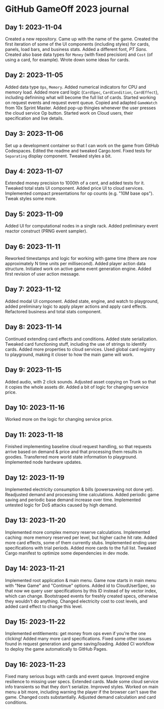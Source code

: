 # GitHub GameOff 2023 journal

## Day 1: 2023-11-04

Created a new repository.
Came up with the name of the game.
Created the first iteration of some of the UI components (including styles)
for cards, panels, load bars, and business stats.
Added a different font, _PT Sans_.
Created also base data types for `Money` (with fixed precision)
and `Cost` (of using a card, for example).
Wrote down some ideas for cards.

## Day 2: 2023-11-05

Added data type `Ops`, `Memory`.
Added numerical indicators for CPU and memory load.
Added more card logic (`CardSpec`, `CardCondition`, `CardEffect`),
including definining what will become the full list of cards.
Started working on request events and request event queue.
Copied and adapted `GameWatch` from 10x Sprint Master.
Added pop-up thingies whenever the user presses the cloud service Op button.
Started work on Cloud users, their specification and live details.

## Day 3: 2023-11-06

Set up a development container so that I can work on the game from GitHub Codespaces.
Edited the readme and tweaked Cargo.toml.
Fixed tests for `Separating` display component.
Tweaked styles a bit.

## Day 4: 2023-11-07

Extended money precision to 1000th of a cent, and added tests for it.
Tweaked total stats UI component.
Added price UI to cloud services.
Implemented compact presentations for op counts (e.g. "10M base ops").
Tweak styles some more.

## Day 5: 2023-11-09

Added UI for computational nodes in a single rack.
Added preliminary event reactor construct
(PRNG event sampler).

## Day 6: 2023-11-11

Reworked timestamps and logic for working with game time
(there are now approximately N time units per millisecond).
Added player action data structure.
Initiated work on active game event generation engine.
Added first revision of user action message.

## Day 7: 2023-11-12

Added modal UI component.
Added state, engine, and watch to playground,
added preliminary logic to apply player actions
and apply card effects.
Refactored business and total stats component.

## Day 8: 2023-11-14

Continued extending card effects and conditions.
Added state serialization.
Tweaked card functioning stuff, including the use of strings to identify cards.
Added more properties to cloud services.
Used global card registry to playground,
making it closer to how the main game will work.

## Day 9: 2023-11-15

Added audio, with 2 click sounds.
Adjusted asset copying on Trunk so that it copies the whole assets dir.
Added a bit of logic for changing service price.

## Day 10: 2023-11-16

Worked more on the logic for changing service price.

## Day 11: 2023-11-18

Finished implementing baseline cloud request handling,
so that requests arrive based on demand & price
and that processing them results in goodies.
Transferred more world state information to playground.
Implemented node hardware updates.

## Day 12: 2023-11-19

Implemented electricity consumption & bills (powersaveing not done yet).
Readjusted demand and processing time calculations.
Added periodic game saving and periodic base demand increase over time.
Implemented untested logic for DoS attacks caused by high demand.

## Day 13: 2023-11-20

Implemented more complex memory reserve calculations.
Implemented caching: more memory reserved per level, but higher cache hit rate.
Added more card effects, some of them currently stubs.
Implemented ending user specifications with trial periods.
Added more cards to the full list.
Tweaked Cargo manifest to optimize some dependencies in dev mode.

## Day 14: 2023-11-21

Implemented root application & main menu.
Game now starts in main menu with "New Game" and "Continue" options.
Added id to CloudUserSpec,
so that now we query user specifications by this ID
instead of by vector index,
which can change.
Bootstraped events for freshly created specs,
otherwise they wouldn't do anything.
Changed electricity cost to cost levels,
and added card effect to change this level.

## Day 15: 2023-11-22

Implemented entitlements:
get money from ops even if you're the one clicking!
Added many more card specifications.
Fixed some other issues found in
request generation and game saving/loading.
Added CI workflow to deploy the game automatically to GitHub Pages.

## Day 16: 2023-11-23

Fixed many serious bugs with cards and event queue.
Improved engine resilience to missing user specs.
Extended cards.
Made some cloud service info transients so that they don't serialize.
Improved styles.
Worked on main menu a bit more,
including warning the player if the browser can't save the game.
Changed costs substantially.
Adjusted demand calculation and card conditions.
